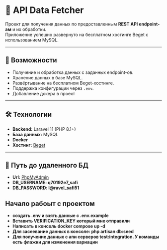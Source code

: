 # 📡 API Data Fetcher

Проект для получения данных по предоставленным **REST API endpoint-ам** и их обработки.  
Приложение успешно развернуто на бесплатном хостинге Beget с использованием MySQL.

---

## 🚀 Возможности
- Получение и обработка данных с заданных endpoint-ов.
- Хранение данных в базе MySQL.
- Развёртывание на бесплатном Beget-хостинге.
- Поддержка конфигурации через `.env`.
- Добавление докера в проект
---

## 🛠 Технологии
- **Backend:** Laravel 11 (PHP 8.1+)
- **База данных:** MySQL
- **Docker**
- **Хостинг:** [Beget](https://beget.com)  

---

## 📂 Путь до удаленного БД
- **Url:** [PhpMyAdmin](https://free29.beget.com/phpMyAdmin/db_structure.php?server=1&db=q70192e7_safi)
- **DB_USERNAME: q70192e7_safi**
- **DB_PASSWORD: l@ravel_safi51**

## Начало рабоыт с проектом
- **создать .env и взять данные с .env.example**
- **Вставить VERIFICATION_KEY который мне отправили**
- **Написать в консоль docker compose up -d**
- **Для засеевание данных в консоле: php artisan db:seed**
- **Для получение данных с апи серверов test:integration. У команды есть флажки для изменения вариации**

